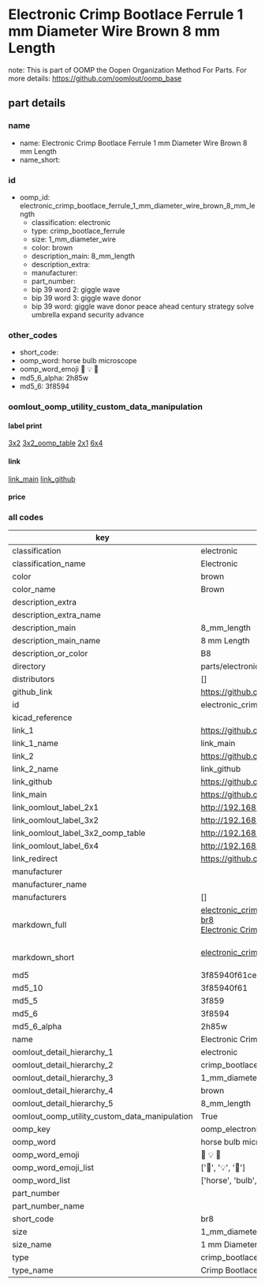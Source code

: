 # Electronic Crimp Bootlace Ferrule 1 mm Diameter Wire Brown 8 mm Length  

note: This is part of OOMP the Oopen Organization Method For Parts. For more details: https://github.com/oomlout/oomp_base

##  part details
  







### name
* name: Electronic Crimp Bootlace Ferrule 1 mm Diameter Wire Brown 8 mm Length
* name_short: 
### id
* oomp_id: electronic_crimp_bootlace_ferrule_1_mm_diameter_wire_brown_8_mm_length
  * classification: electronic
  * type: crimp_bootlace_ferrule
  * size: 1_mm_diameter_wire
  * color: brown
  * description_main: 8_mm_length
  * description_extra: 
  * manufacturer: 
  * part_number: 
  * bip 39 word 2: giggle wave
  * bip 39 word 3: giggle wave donor
  * bip 39 word: giggle wave donor peace ahead century strategy solve umbrella expand security advance

### other_codes
* short_code: 
* oomp_word: horse bulb microscope
* oomp_word_emoji :horse: :bulb: :microscope:
* md5_6_alpha: 2h85w
* md5_6: 3f8594






### oomlout_oomp_utility_custom_data_manipulation
#### label print
[3x2](http://192.168.1.245:1112/?label=oomp%202h85w)
[3x2_oomp_table](http://192.168.1.108:1112/?label=oomp%202h85w)
[2x1](http://192.168.1.242:1112/?label=oomp%202h85w)
[6x4](http://192.168.1.55:1112/?label=oomp%202h85w)    

#### link

[link_main](https://github.com/oomlout/oomlout_oomp_version_1_messy/tree/main/parts/electronic_crimp_bootlace_ferrule_1_mm_diameter_wire_brown_8_mm_length) [link_github](https://github.com/oomlout/oomlout_oomp_version_1_messy/tree/main/parts/electronic_crimp_bootlace_ferrule_1_mm_diameter_wire_brown_8_mm_length)                             

#### price







### all codes 
| key | value |  
| --- | --- |  
| classification | electronic |  
| classification_name | Electronic |  
| color | brown |  
| color_name | Brown |  
| description_extra |  |  
| description_extra_name |  |  
| description_main | 8_mm_length |  
| description_main_name | 8 mm Length |  
| description_or_color | B8 |  
| directory | parts/electronic_crimp_bootlace_ferrule_1_mm_diameter_wire_brown_8_mm_length |  
| distributors | [] |  
| github_link | https://github.com/oomlout/oomlout_oomp_part_src/tree/main/parts/electronic_crimp_bootlace_ferrule_1_mm_diameter_wire_brown_8_mm_length |  
| id | electronic_crimp_bootlace_ferrule_1_mm_diameter_wire_brown_8_mm_length |  
| kicad_reference |  |  
| link_1 | https://github.com/oomlout/oomlout_oomp_version_1_messy/tree/main/parts/electronic_crimp_bootlace_ferrule_1_mm_diameter_wire_brown_8_mm_length |  
| link_1_name | link_main |  
| link_2 | https://github.com/oomlout/oomlout_oomp_version_1_messy/tree/main/parts/electronic_crimp_bootlace_ferrule_1_mm_diameter_wire_brown_8_mm_length |  
| link_2_name | link_github |  
| link_github | https://github.com/oomlout/oomlout_oomp_version_1_messy/tree/main/parts/electronic_crimp_bootlace_ferrule_1_mm_diameter_wire_brown_8_mm_length |  
| link_main | https://github.com/oomlout/oomlout_oomp_version_1_messy/tree/main/parts/electronic_crimp_bootlace_ferrule_1_mm_diameter_wire_brown_8_mm_length |  
| link_oomlout_label_2x1 | http://192.168.1.242:1112/?label=oomp%202h85w |  
| link_oomlout_label_3x2 | http://192.168.1.245:1112/?label=oomp%202h85w |  
| link_oomlout_label_3x2_oomp_table | http://192.168.1.108:1112/?label=oomp%202h85w |  
| link_oomlout_label_6x4 | http://192.168.1.55:1112/?label=oomp%202h85w |  
| link_redirect | https://github.com/oomlout/oomlout_oomp_version_1_messy/tree/main/parts/electronic_crimp_bootlace_ferrule_1_mm_diameter_wire_brown_8_mm_length |  
| manufacturer |  |  
| manufacturer_name |  |  
| manufacturers | [] |  
| markdown_full | [electronic_crimp_bootlace_ferrule_1_mm_diameter_wire_brown_8_mm_length](none)<br>[br8](none)<br>[Electronic Crimp Bootlace Ferrule 1 Mm Diameter Wire Brown 8 Mm Length](none)<br><br> |  
| markdown_short | [electronic_crimp_bootlace_ferrule_1_mm_diameter_wire_brown_8_mm_length](none)<br><br> |  
| md5 | 3f85940f61cefad895829a1c82bdfb0f |  
| md5_10 | 3f85940f61 |  
| md5_5 | 3f859 |  
| md5_6 | 3f8594 |  
| md5_6_alpha | 2h85w |  
| name | Electronic Crimp Bootlace Ferrule 1 mm Diameter Wire Brown 8 mm Length |  
| oomlout_detail_hierarchy_1 | electronic |  
| oomlout_detail_hierarchy_2 | crimp_bootlace_ferrule |  
| oomlout_detail_hierarchy_3 | 1_mm_diameter_wire |  
| oomlout_detail_hierarchy_4 | brown |  
| oomlout_detail_hierarchy_5 | 8_mm_length |  
| oomlout_oomp_utility_custom_data_manipulation | True |  
| oomp_key | oomp_electronic_crimp_bootlace_ferrule_1_mm_diameter_wire_brown_8_mm_length |  
| oomp_word | horse bulb microscope |  
| oomp_word_emoji | :horse: :bulb: :microscope: |  
| oomp_word_emoji_list | [':horse:', ':bulb:', ':microscope:'] |  
| oomp_word_list | ['horse', 'bulb', 'microscope'] |  
| part_number |  |  
| part_number_name |  |  
| short_code | br8 |  
| size | 1_mm_diameter_wire |  
| size_name | 1 mm Diameter Wire |  
| type | crimp_bootlace_ferrule |  
| type_name | Crimp Bootlace Ferrule |  
